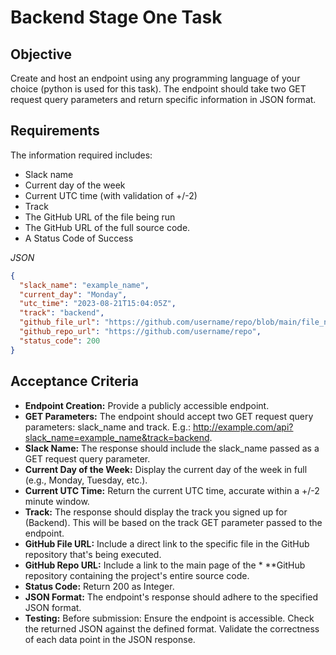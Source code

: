 # Backend Stage One Task

## Objective

Create and host an endpoint using any programming language of your choice (python is used for this task).
The endpoint should take two GET request query parameters and return specific information in JSON format.

## Requirements

The information required includes:

- Slack name
- Current day of the week
- Current UTC time (with validation of +/-2)
- Track
- The GitHub URL of the file being run
- The GitHub URL of the full source code.
- A Status Code of Success

_JSON_

```JSON
{
  "slack_name": "example_name",
  "current_day": "Monday",
  "utc_time": "2023-08-21T15:04:05Z",
  "track": "backend",
  "github_file_url": "https://github.com/username/repo/blob/main/file_name.ext",
  "github_repo_url": "https://github.com/username/repo",
  "status_code": 200
}
```

## Acceptance Criteria

- **Endpoint Creation:** Provide a publicly accessible endpoint.
- **GET Parameters:** The endpoint should accept two GET request query parameters: slack_name and track.
  E.g.: http://example.com/api?slack_name=example_name&track=backend.
- **Slack Name:** The response should include the slack_name passed as a GET request query parameter.
- **Current Day of the Week:** Display the current day of the week in full (e.g., Monday, Tuesday, etc.).
- **Current UTC Time:** Return the current UTC time, accurate within a +/-2 minute window.
- **Track:** The response should display the track you signed up for (Backend). This will be based on the track GET parameter passed to the endpoint.
- **GitHub File URL:** Include a direct link to the specific file in the GitHub repository that's being executed.
- **GitHub Repo URL:** Include a link to the main page of the \* \*\*GitHub repository containing the project's entire source code.
- **Status Code:** Return 200 as Integer.
- **JSON Format:** The endpoint's response should adhere to the specified JSON format.
- **Testing:** Before submission:
  Ensure the endpoint is accessible.
  Check the returned JSON against the defined format.
  Validate the correctness of each data point in the JSON response.
